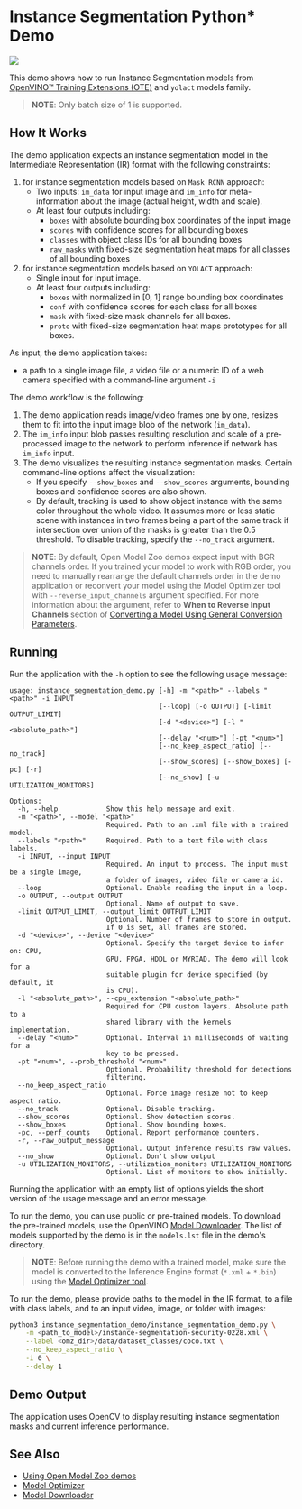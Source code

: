 # Instance Segmentation Python\* Demo

![](./instance_segmentation.gif)

This demo shows how to run Instance Segmentation models from [OpenVINO&trade; Training Extensions (OTE)](https://github.com/openvinotoolkit/training_extensions/tree/develop/pytorch_toolkit/instance_segmentation#get-pretrained-models) and `yolact` models family.

> **NOTE**: Only batch size of 1 is supported.

## How It Works

The demo application expects an instance segmentation model in the Intermediate Representation (IR) format with the following constraints:
1. for instance segmentation models based on `Mask RCNN` approach:
    * Two inputs: `im_data` for input image and `im_info` for meta-information about the image (actual height, width and scale).
    * At least four outputs including:
        * `boxes` with absolute bounding box coordinates of the input image
        * `scores` with confidence scores for all bounding boxes
        * `classes` with object class IDs for all bounding boxes
        * `raw_masks` with fixed-size segmentation heat maps for all classes of all bounding boxes
2. for instance segmentation models based on `YOLACT` approach:
    * Single input for input image.
    * At least four outputs including:
        * `boxes` with normalized in [0, 1] range bounding box coordinates
        * `conf` with confidence scores for each class for all boxes
        * `mask` with fixed-size mask channels for all boxes.
        * `proto` with fixed-size segmentation heat maps prototypes for all boxes.

As input, the demo application takes:
* a path to a single image file, a video file or a numeric ID of a web camera specified with a command-line argument `-i`

The demo workflow is the following:

1. The demo application reads image/video frames one by one, resizes them to fit into the input image blob of the network (`im_data`).
2. The `im_info` input blob passes resulting resolution and scale of a pre-processed image to the network to perform inference if network has `im_info` input.
3. The demo visualizes the resulting instance segmentation masks. Certain command-line options affect the visualization:
    * If you specify `--show_boxes` and `--show_scores` arguments, bounding boxes and confidence scores are also shown.
    * By default, tracking is used to show object instance with the same color throughout the whole video.
      It assumes more or less static scene with instances in two frames being a part of the same track if intersection over union of the masks is greater than the 0.5 threshold. To disable tracking, specify the `--no_track` argument.

> **NOTE**: By default, Open Model Zoo demos expect input with BGR channels order. If you trained your model to work with RGB order, you need to manually rearrange the default channels order in the demo application or reconvert your model using the Model Optimizer tool with `--reverse_input_channels` argument specified. For more information about the argument, refer to **When to Reverse Input Channels** section of [Converting a Model Using General Conversion Parameters](https://docs.openvinotoolkit.org/latest/_docs_MO_DG_prepare_model_convert_model_Converting_Model_General.html).

## Running

Run the application with the `-h` option to see the following usage message:

```
usage: instance_segmentation_demo.py [-h] -m "<path>" --labels "<path>" -i INPUT
                                     [--loop] [-o OUTPUT] [-limit OUTPUT_LIMIT]
                                     [-d "<device>"] [-l "<absolute_path>"]
                                     [--delay "<num>"] [-pt "<num>"]
                                     [--no_keep_aspect_ratio] [--no_track]
                                     [--show_scores] [--show_boxes] [-pc] [-r]
                                     [--no_show] [-u UTILIZATION_MONITORS]

Options:
  -h, --help            Show this help message and exit.
  -m "<path>", --model "<path>"
                        Required. Path to an .xml file with a trained model.
  --labels "<path>"     Required. Path to a text file with class labels.
  -i INPUT, --input INPUT
                        Required. An input to process. The input must be a single image,
                        a folder of images, video file or camera id.
  --loop                Optional. Enable reading the input in a loop.
  -o OUTPUT, --output OUTPUT
                        Optional. Name of output to save.
  -limit OUTPUT_LIMIT, --output_limit OUTPUT_LIMIT
                        Optional. Number of frames to store in output.
                        If 0 is set, all frames are stored.
  -d "<device>", --device "<device>"
                        Optional. Specify the target device to infer on: CPU,
                        GPU, FPGA, HDDL or MYRIAD. The demo will look for a
                        suitable plugin for device specified (by default, it
                        is CPU).
  -l "<absolute_path>", --cpu_extension "<absolute_path>"
                        Required for CPU custom layers. Absolute path to a
                        shared library with the kernels implementation.
  --delay "<num>"       Optional. Interval in milliseconds of waiting for a
                        key to be pressed.
  -pt "<num>", --prob_threshold "<num>"
                        Optional. Probability threshold for detections
                        filtering.
  --no_keep_aspect_ratio
                        Optional. Force image resize not to keep aspect ratio.
  --no_track            Optional. Disable tracking.
  --show_scores         Optional. Show detection scores.
  --show_boxes          Optional. Show bounding boxes.
  -pc, --perf_counts    Optional. Report performance counters.
  -r, --raw_output_message
                        Optional. Output inference results raw values.
  --no_show             Optional. Don't show output
  -u UTILIZATION_MONITORS, --utilization_monitors UTILIZATION_MONITORS
                        Optional. List of monitors to show initially.
```

Running the application with an empty list of options yields the short version of the usage message and an error message.

To run the demo, you can use public or pre-trained models. To download the pre-trained models, use the OpenVINO [Model Downloader](../../../tools/downloader/README.md). The list of models supported by the demo is in the `models.lst` file in the demo's directory.

> **NOTE**: Before running the demo with a trained model, make sure the model is converted to the Inference Engine format (`*.xml` + `*.bin`) using the [Model Optimizer tool](https://docs.openvinotoolkit.org/latest/_docs_MO_DG_Deep_Learning_Model_Optimizer_DevGuide.html).

To run the demo, please provide paths to the model in the IR format, to a file with class labels, and to an input video, image, or folder with images:
```bash
python3 instance_segmentation_demo/instance_segmentation_demo.py \
    -m <path_to_model>/instance-segmentation-security-0228.xml \
    --label <omz_dir>/data/dataset_classes/coco.txt \
    --no_keep_aspect_ratio \
    -i 0 \
    --delay 1
```

## Demo Output

The application uses OpenCV to display resulting instance segmentation masks and current inference performance.

## See Also
* [Using Open Model Zoo demos](../../README.md)
* [Model Optimizer](https://docs.openvinotoolkit.org/latest/_docs_MO_DG_Deep_Learning_Model_Optimizer_DevGuide.html)
* [Model Downloader](../../../tools/downloader/README.md)
